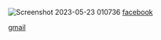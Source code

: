 ![Screenshot 2023-05-23 010736](https://github.com/tufikhasan/employees-management-laravel-ajax-crud/assets/52672268/318d824d-40e9-4458-9924-fd9241561408)
[facebook](https://www.facebook.com/ami.toufiq)

[gmail](tufikhasan05@gmail.com)
